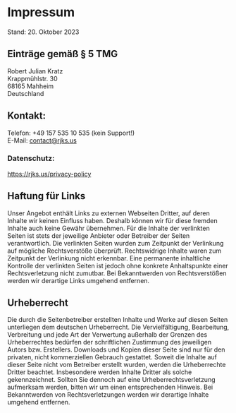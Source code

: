 <h1>Impressum</h1>
<p>Stand: 20. Oktober 2023</p>
<h2>Einträge gemäß § 5 TMG</h2>
<p>
Robert Julian Kratz<br/>
Krappmühlstr. 30<br/>
68165 Mahheim<br/>
Deutschland<br/>
<p/>

<h2>Kontakt:</h2>
<p>
Telefon: +49 157 535 10 535 (kein Support!)<br/>
E-Mail: <a href="/contact">contact@rjks.us</a><br/>
</p>

<h3>Datenschutz:</h3>
<p><a href="/privacy-policy" target="_blank">https://rjks.us/privacy-policy</a></p>

<h2>Haftung für Links</h2>

Unser Angebot enthält Links zu externen Webseiten Dritter, auf deren Inhalte wir keinen Einfluss haben. Deshalb können wir für diese fremden Inhalte auch keine Gewähr übernehmen. Für die Inhalte der verlinkten Seiten ist stets der jeweilige Anbieter oder Betreiber der Seiten verantwortlich. Die verlinkten Seiten wurden zum Zeitpunkt der Verlinkung auf mögliche Rechtsverstöße überprüft. Rechtswidrige Inhalte waren zum Zeitpunkt der Verlinkung nicht erkennbar. Eine permanente inhaltliche Kontrolle der verlinkten Seiten ist jedoch ohne konkrete Anhaltspunkte einer Rechtsverletzung nicht zumutbar. Bei Bekanntwerden von Rechtsverstößen werden wir derartige Links umgehend entfernen.

</p>
<h2>Urheberrecht</h2>
<p>
Die durch die Seitenbetreiber erstellten Inhalte und Werke auf diesen Seiten unterliegen dem deutschen Urheberrecht. Die Vervielfältigung, Bearbeitung, Verbreitung und jede Art der Verwertung außerhalb der Grenzen des Urheberrechtes bedürfen der schriftlichen Zustimmung des jeweiligen Autors bzw. Erstellers. Downloads und Kopien dieser Seite sind nur für den privaten, nicht kommerziellen Gebrauch gestattet. Soweit die Inhalte auf dieser Seite nicht vom Betreiber erstellt wurden, werden die Urheberrechte Dritter beachtet. Insbesondere werden Inhalte Dritter als solche gekennzeichnet. Sollten Sie dennoch auf eine Urheberrechtsverletzung aufmerksam werden, bitten wir um einen entsprechenden Hinweis. Bei Bekanntwerden von Rechtsverletzungen werden wir derartige Inhalte umgehend entfernen.
</p>

